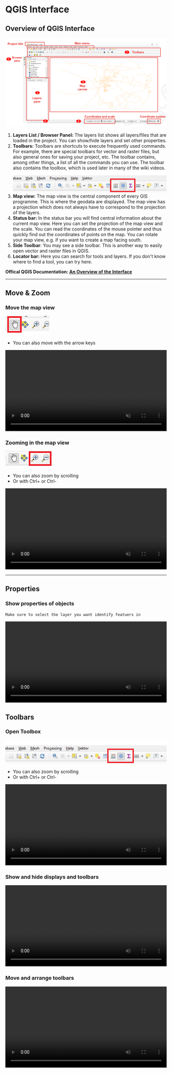 # QGIS Interface

## Overview of QGIS Interface


![](/fig/en_QGIS_GUI.png)   

1. __Layers List / Browser Panel:__ The layers list shows all layers/files that are loaded in the project. You can show/hide layers and set other properties.
2. __Toolbars:__  Toolbars are shortcuts to execute frequently used commands. For example, there are special toolbars for vector and raster files, but also general ones for saving your project, etc. The toolbar contains, among other things, a list of all the commands you can use. The toolbar also contains the toolbox, which is used later in many of the wiki videos.
![](/fig/Geschlossene_Toolbox_01.png)
3. __Map view:__ The map view is the central component of every GIS programme. This is where the geodata are displayed. The map view has a projection which does not always have to correspond to the projection of the layers.
4. __Status bar:__ In the status bar you will find central information about the current map view. Here you can set the projection of the map view and the scale. You can read the coordinates of the mouse pointer and thus quickly find out the coordinates of points on the map. You can rotate your map view, e.g. if you want to create a map facing south.
5. __Side Toolbar__: You may see a side toolbar. This is another way to easily open vector and raster files in QGIS.
6. __Locator bar:__ Here you can search for tools and layers. If you don't know where to find a tool, you can try here.

__Offical QGIS Documentation: [An Overview of the Interface](https://docs.qgis.org/3.4/de/docs/training_manual/introduction/overview.html)__

___

## Move & Zoom



### Move the map view

![](/fig/qgis_move_symbol.png)
* You can also move with the arrow keys

<video width="100%" controls muted src="https://github.com/GIScience/gis-training-resource-center/raw/main/fig/qgis_move.mp4"></video>

### Zooming in the map view

![](/fig/qgis_zoom_symbol.png)
* You can also zoom by scrolling
* Or with Ctrl+ or Ctrl-

<video width="100%" controls muted src="https://github.com/GIScience/gis-training-resource-center/raw/main/fig/qgis_zoom.mp4"></video>

___

## Properties


### Show properties of objects

```{Note}
Make sure to select the layer you want identify featuers in 
```

<video width="100%" controls src="https://github.com/GIScience/gis-training-resource-center/raw/main/fig/qgis_identify.mp4"></video>

## Toolbars

### Open Toolbox

![](/fig/Geschlossene_Toolbox_01.png)
* You can also zoom by scrolling
* Or with Ctrl+ or Ctrl- 

<video width="100%" controls src="https://github.com/GIScience/gis-training-resource-center/raw/main/fig/qgis_open_toolbars.mp4"></video>

### Show and hide displays and toolbars

<video width="100%" controls src="https://github.com/GIScience/gis-training-resource-center/raw/main/fig/Show_display.mp4"></video>

### Move and arrange toolbars

<video width="100%" controls src="https://github.com/GIScience/gis-training-resource-center/raw/main/fig/qgis_arrange_toolbars.mp4"></video>
